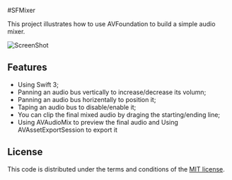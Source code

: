 #SFMixer


This project illustrates how to use AVFoundation to build a simple audio mixer.

![ScreenShot](https://raw.github.com/JagieChen/SFMixer/master/s1.png)



## Features

* Using Swift 3;
* Panning an audio bus vertically to increase/decrease its volumn;
* Panning an audio bus horizentally to position it;
* Taping an audio bus to disable/enable it;
* You can clip the final mixed audio by draging the starting/ending line;
* Using AVAudioMix to preview the final audio and Using AVAssetExportSession to export it


## License

This code is distributed under the terms and conditions of the [MIT license](LICENSE).


